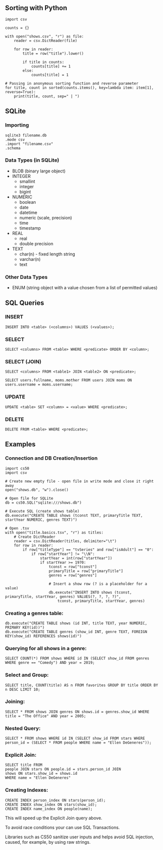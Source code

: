 ## Sorting with Python

```
import csv

counts = {}

with open("shows.csv", "r") as file:
    reader = csv.DictReader(file)

    for row in reader:
        title = row("title").lower()

        if title in counts:
            counts[title] += 1
        else:
            counts[title] = 1

# Passing in anonymous sorting function and reverse parameter
for title, count in sorted(counts.items(), key=lambda item: item[1], reverse=True):
    print(title, count, sep=" | ")
```

## SQLite

### Importing

```
sqlite3 filename.db
.mode csv
.import "filename.csv"
.schema
```

### Data Types (in SQLite)

- BLOB (binary large object)
- INTEGER
    - smallint
    - integer
    - bigint
- NUMERIC
    - boolean
    - date
    - datetime
    - numeric (scale, precision)
    - time
    - timestamp
- REAL
    - real
    - double precision
- TEXT
    - char(n) - fixed length string
    - varchar(n)
    - text

### Other Data Types

- ENUM (string object with a value chosen from a list of permitted values)

## SQL Queries

### INSERT

```
INSERT INTO <table> (<columns>) VALUES (<values>);
```

### SELECT

```
SELECT <columns> FROM <table> WHERE <predicate> ORDER BY <column>;
```

### SELECT (JOIN)

```
SELECT <columns> FROM <table1> JOIN <table2> ON <predicate>;

SELECT users.fullname, moms.mother FROM users JOIN moms ON users.username = moms.username;
```

### UPDATE

```
UPDATE <table> SET <column> = <value> WHERE <predicate>;
```

### DELETE

```
DELETE FROM <table> WHERE <predicate>;
```

## Examples

### Connection and DB Creation/Insertion

```
import cs50
import csv

# Create new empty file - open file in write mode and close it right away
open("shows.db", "w").close()

# Open file for SQLite
db = cs50.SQL("sqlite:///shows.db")

# Execute SQL (create shows table)
db.execute("CREATE TABLE shows (tconst TEXT, primaryTitle TEXT, startYear NUMERIC, genres TEXT)")

# Open .tsv
with open("title.basics.tsv", "r") as titles:
    # Create DictReader
    reader = csv.DictReader(titles, delimiter="\t")
    for row in reader:
        if row["titleType"] == "tvSeries" and row["isAdult"] == "0":
            if row["startYear"] != "\\N":
                startYear = int(row["startYear"])
                if startYear >= 1970:
                    tconst = row["tconst"]
                    primaryTitle = row["primaryTitle"]
                    genres = row["genres"]

                    # Insert a show row (? is a placeholder for a value)
                    db.execute("INSERT INTO shows (tconst, primaryTitle, startYear, genres) VALUES(?, ?, ?, ?)",
                        tconst, primaryTitle, startYear, genres)
```

### Creating a genres table:

```
db.execute("CREATE TABLE shows (id INT, title TEXT, year NUMERIC, PRIMARY KEY(id))")
db.execute("CREATE TABLE genres (show_id INT, genre TEXT, FOREIGN KEY(show_id) REFERENCES shows(id)")
```

### Querying for all shows in a genre:

```
SELECT COUNT(*) FROM shows WHERE id IN (SELECT show_id FROM genres WHERE genre == "Comedy") AND year = 2019;
```

### Select and Group:

```
SELECT title, COUNT(title) AS n FROM favorites GROUP BY title ORDER BY n DESC LIMIT 10;
```

### Joining:

```
SELECT * FROM shows JOIN genres ON shows.id = genres.show_id WHERE title = "The Office" AND year = 2005;
```

### Nested Query:

```
SELECT * FROM shows WHERE id IN (SELECT show_id FROM stars WHERE person_id = (SELECT * FROM people WHERE name = "Ellen DeGeneres"));
```

### Explicit Join:

```
SELECT title FROM
people JOIN stars ON people.id = stars.person_id JOIN
shows ON stars.show_id = shows.id
WHERE name = "Ellen DeGeneres"
```

### Creating Indexes:

```
CREATE INDEX person_index ON stars(person_id);
CREATE INDEX show_index ON stars(show_id);
CREATE INDEX name_index ON people(name);
```

This will speed up the Explicit Join query above.

To avoid race conditions your can use SQL Transactions.

Libraries such as CS50 sanitize user inputs and helps avoid SQL injection, caused, for example, by using raw strings.